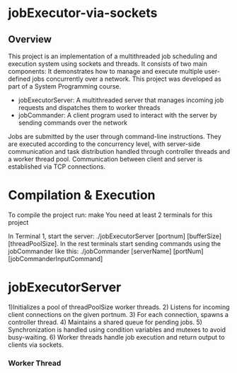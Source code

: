 # jobExecutor-via-sockets

## Overview
This project is an implementation of a multithreaded job scheduling and execution system using sockets and threads. It consists of two main components:
It demonstrates how to manage and execute multiple user-defined jobs concurrently over a network. This project was developed as part of a System Programming course.
* jobExecutorServer: A multithreaded server that manages incoming job requests and dispatches them to worker threads
* jobCommander: A client program used to interact with the server by sending commands over the network

Jobs are submitted by the user through command-line instructions. They are executed according to the concurrency level, with server-side communication and task distribution handled through controller threads and a worker thread pool. Communication between client and server is established via TCP connections.

# Compilation & Execution
To compile the project run: make
You need at least 2 terminals for this project

In Terminal 1, start the server: ./jobExecutorServer [portnum] [bufferSize] [threadPoolSize]. In the rest terminals start sending commands using the jobCommander like this: ./jobCommander [serverName] [portNum] [jobCommanderInputCommand] 

# jobExecutorServer
1)Initializes a pool of threadPoolSize worker threads. 2) Listens for incoming client connections on the given portnum. 3) For each connection, spawns a controller thread. 4) Maintains a shared queue for pending jobs. 5) Synchronization is handled using condition variables and mutexes to avoid busy-waiting. 6) Worker threads handle job execution and return output to clients via sockets.

### Worker Thread
